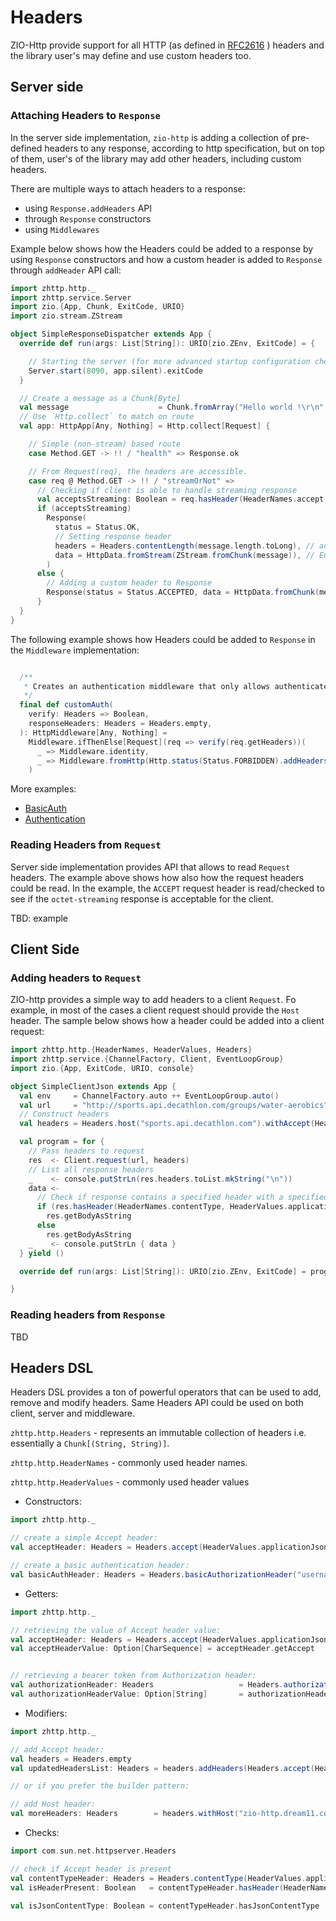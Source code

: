 # Headers

ZIO-Http provide support for all HTTP (as defined in [RFC2616](https://datatracker.ietf.org/doc/html/rfc2616) ) headers and the library user's may define and use custom headers too.

## Server side

### Attaching Headers to `Response`
In the server side implementation, `zio-http` is adding a collection of pre-defined headers to any response, according to http specification, but on top of them, user's of the library
may add other headers, including custom headers.

There are multiple ways to attach headers to a response:
- using `Response.addHeaders` API
- through `Response` constructors
- using `Middlewares`

Example below shows how the Headers could be added to a response by using `Response` constructors and how a custom header is added to `Response` through `addHeader` API call:

```scala
import zhttp.http._
import zhttp.service.Server
import zio.{App, Chunk, ExitCode, URIO}
import zio.stream.ZStream

object SimpleResponseDispatcher extends App {
  override def run(args: List[String]): URIO[zio.ZEnv, ExitCode] = {

    // Starting the server (for more advanced startup configuration checkout `HelloWorldAdvanced`)
    Server.start(8090, app.silent).exitCode
  }

  // Create a message as a Chunk[Byte]
  val message                    = Chunk.fromArray("Hello world !\r\n".getBytes(HTTP_CHARSET))
  // Use `Http.collect` to match on route
  val app: HttpApp[Any, Nothing] = Http.collect[Request] {

    // Simple (non-stream) based route
    case Method.GET -> !! / "health" => Response.ok

    // From Request(req), the headers are accessible.
    case req @ Method.GET -> !! / "streamOrNot" =>
      // Checking if client is able to handle streaming response
      val acceptsStreaming: Boolean = req.hasHeader(HeaderNames.accept, HeaderValues.applicationOctetStream)
      if (acceptsStreaming)
        Response(
          status = Status.OK,
          // Setting response header 
          headers = Headers.contentLength(message.length.toLong), // adding CONTENT-LENGTH header
          data = HttpData.fromStream(ZStream.fromChunk(message)), // Encoding content using a ZStream
        )
      else { 
        // Adding a custom header to Response
        Response(status = Status.ACCEPTED, data = HttpData.fromChunk(message)).addHeader("X-MY-HEADER", "test")
      }
  }
}

```

The following example shows how Headers could be added to `Response` in the `Middleware` implementation: 

```scala

  /**
   * Creates an authentication middleware that only allows authenticated requests to be passed on to the app.
   */
  final def customAuth(
    verify: Headers => Boolean,
    responseHeaders: Headers = Headers.empty,
  ): HttpMiddleware[Any, Nothing] =
    Middleware.ifThenElse[Request](req => verify(req.getHeaders))(
      _ => Middleware.identity,
      _ => Middleware.fromHttp(Http.status(Status.FORBIDDEN).addHeaders(responseHeaders)),
    )

```

More examples:
- [BasicAuth](https://github.com/dream11/zio-http/blob/main/example/src/main/scala/BasicAuth.scala)
- [Authentication](https://github.com/dream11/zio-http/blob/main/example/src/main/scala/Authentication.scala)

### Reading Headers from `Request`

Server side implementation provides API that allows to read `Request` headers. The example above shows how also how the request headers could be read.
In the example, the `ACCEPT` request header is read/checked to see if the `octet-streaming` response is acceptable for the client.

TBD: example

## Client Side

### Adding headers to `Request` 

ZIO-http provides a simple way to add headers to a client `Request`. Fo example, in most of the cases a client request should provide the `Host` header. 
The sample below shows how a header could be added into a client request:

```scala
import zhttp.http.{HeaderNames, HeaderValues, Headers}
import zhttp.service.{ChannelFactory, Client, EventLoopGroup}
import zio.{App, ExitCode, URIO, console}

object SimpleClientJson extends App {
  val env     = ChannelFactory.auto ++ EventLoopGroup.auto()
  val url     = "http://sports.api.decathlon.com/groups/water-aerobics"
  // Construct headers
  val headers = Headers.host("sports.api.decathlon.com").withAccept(HeaderValues.applicationJson) 

  val program = for {
    // Pass headers to request
    res  <- Client.request(url, headers)
    // List all response headers
    _    <- console.putStrLn(res.headers.toList.mkString("\n"))
    data <-
      // Check if response contains a specified header with a specified value.
      if (res.hasHeader(HeaderNames.contentType, HeaderValues.applicationJson))
        res.getBodyAsString
      else
        res.getBodyAsString
    _    <- console.putStrLn { data }
  } yield ()

  override def run(args: List[String]): URIO[zio.ZEnv, ExitCode] = program.exitCode.provideCustomLayer(env)

}
```

### Reading headers from `Response`

TBD


## Headers DSL

Headers DSL provides a ton of powerful operators that can be used to add, remove and modify headers.
Same Headers API could be used on both client, server and middleware.

`zhttp.http.Headers`      - represents an immutable collection of headers i.e. essentially a `Chunk[(String, String)]`.

`zhttp.http.HeaderNames`  - commonly used header names.

`zhttp.http.HeaderValues` - commonly used header values

- Constructors:

```scala
import zhttp.http._

// create a simple Accept header:
val acceptHeader: Headers = Headers.accept(HeaderValues.applicationJson)

// create a basic authentication header:
val basicAuthHeader: Headers = Headers.basicAuthorizationHeader("username", "password")
```

- Getters:

```scala
import zhttp.http._

// retrieving the value of Accept header value:
val acceptHeader: Headers = Headers.accept(HeaderValues.applicationJson)
val acceptHeaderValue: Option[CharSequence] = acceptHeader.getAccept


// retrieving a bearer token from Authorization header:
val authorizationHeader: Headers                   = Headers.authorization("Bearer test")
val authorizationHeaderValue: Option[String]       = authorizationHeader.getBearerToken
```

- Modifiers:

```scala
import zhttp.http._

// add Accept header:
val headers = Headers.empty
val updatedHeadersList: Headers = headers.addHeaders(Headers.accept(HeaderValues.applicationJson))

// or if you prefer the builder pattern:

// add Host header:
val moreHeaders: Headers        = headers.withHost("zio-http.dream11.com")

```

- Checks:

```scala
import com.sun.net.httpserver.Headers

// check if Accept header is present
val contentTypeHeader: Headers = Headers.contentType(HeaderValues.applicationJson)
val isHeaderPresent: Boolean   = contentTypeHeader.hasHeader(HeaderNames.contentType)

val isJsonContentType: Boolean = contentTypeHeader.hasJsonContentType


```
